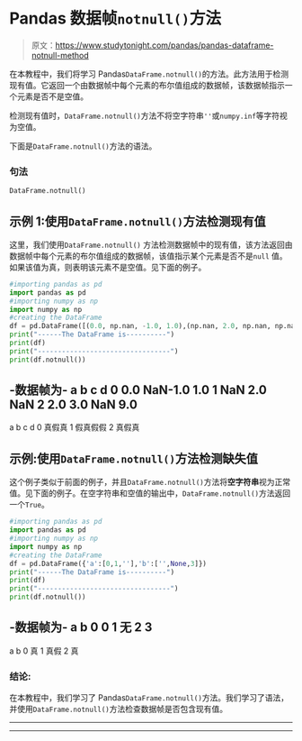 # Pandas 数据帧`notnull()`方法

> 原文：<https://www.studytonight.com/pandas/pandas-dataframe-notnull-method>

在本教程中，我们将学习 Pandas`DataFrame.notnull()`的方法。此方法用于检测现有值。它返回一个由数据帧中每个元素的布尔值组成的数据帧，该数据帧指示一个元素是否不是空值。

检测现有值时，`DataFrame.notnull()`方法不将空字符串`''`或`numpy.inf`等字符视为空值。

下面是`DataFrame.notnull()`方法的语法。

### 句法

```py
DataFrame.notnull()
```

## 示例 1:使用`DataFrame.notnull()`方法检测现有值

这里，我们使用`DataFrame.notnull()` 方法检测数据帧中的现有值，该方法返回由数据帧中每个元素的布尔值组成的数据帧，该值指示某个元素是否不是`null` 值。如果该值为真，则表明该元素不是空值。见下面的例子。

```py
#importing pandas as pd
import pandas as pd
#importing numpy as np
import numpy as np
#creating the DataFrame
df = pd.DataFrame([(0.0, np.nan, -1.0, 1.0),(np.nan, 2.0, np.nan, np.nan),(2.0, 3.0, np.nan, 9.0),],columns=list('abcd'))
print("------The DataFrame is----------")
print(df)
print("---------------------------------")
print(df.notnull())
```

-数据帧为-
a b c d
0 0.0 NaN-1.0 1.0
1 NaN 2.0 NaN
2 2.0 3.0 NaN 9.0
-
a b c d
0 真假真
1 假真假假
2 真假真

## 示例:使用`DataFrame.notnull()`方法检测缺失值

这个例子类似于前面的例子，并且`DataFrame.notnull()`方法将**空字符串**视为正常值。见下面的例子。在空字符串和空值的输出中，`DataFrame.notnull()`方法返回一个`True`。

```py
#importing pandas as pd
import pandas as pd
#importing numpy as np
import numpy as np
#creating the DataFrame
df = pd.DataFrame({'a':[0,1,''],'b':['',None,3]})
print("------The DataFrame is----------")
print(df)
print("---------------------------------")
print(df.notnull())
```

-数据帧为-
a b
0 0
1 无
2 3
-
a b
0 真
1 真假
2 真

### 结论:

在本教程中，我们学习了 Pandas`DataFrame.notnull()`方法。我们学习了语法，并使用`DataFrame.notnull()`方法检查数据帧是否包含现有值。

* * *

* * *
